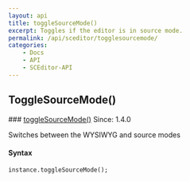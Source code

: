 ```yaml
---
layout: api
title: toggleSourceMode()
excerpt: Toggles if the editor is in source mode.
permalink: /api/sceditor/togglesourcemode/
categories:
    - Docs
    - API
    - SCEditor-API
---
```

## ToggleSourceMode()

<article class="api method" markdown="1">
### <a id="toggleSourceMode" href="#toggleSourceMode">toggleSourceMode()</a> <span class="since">Since: 1.4.0</span>

Switches between the WYSIWYG and source modes


#### Syntax

	instance.toggleSourceMode();
</article>
